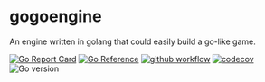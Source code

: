 # gogoengine
An engine written in golang that could easily build a go-like game.

[![Go Report Card](https://goreportcard.com/badge/github.com/RyoJerryYu/gogoengine)](https://goreportcard.com/report/github.com/RyoJerryYu/gogoengine) [![Go Reference](https://pkg.go.dev/badge/github.com/RyoJerryYu/gogoengine.svg)](https://pkg.go.dev/github.com/RyoJerryYu/gogoengine)  [![github workflow](https://img.shields.io/github/workflow/status/RyoJerryYu/gogoengine/Go/main?logo=github)]([https://](https://github.com/RyoJerryYu/gogoengine/actions?query=branch%3Amain)) [![codecov](https://codecov.io/gh/RyoJerryYu/gogoengine/branch/main/graph/badge.svg?token=H67PVCN0LE)](https://codecov.io/gh/RyoJerryYu/gogoengine) ![Go version](https://img.shields.io/github/go-mod/go-version/RyoJerryYu/gogoengine/main)
